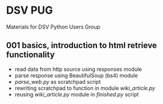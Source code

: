 # DSV PUG

Materials for DSV Python Users Group

## 001 basics, introduction to html retrieve functionality
+ read data from http source using responses module
+ parse response using BeautifulSoup (bs4) module
+ *parse_web.py* as scratchpad script
+ rewriting scratchpad to function in module *wiki_article.py*
+ reusing *wiki_article.py* module in *finished.py* script
